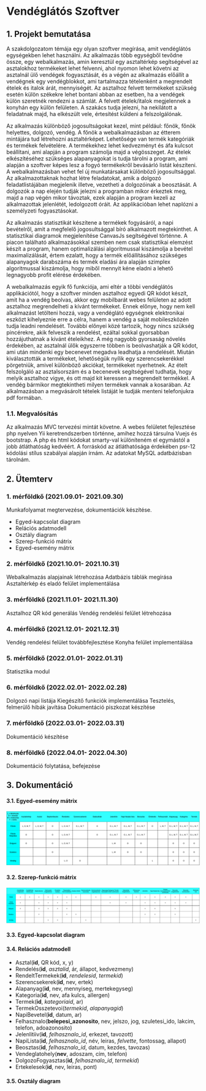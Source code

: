 # Vendéglátós Szoftver

## 1. Projekt bemutatása
A szakdolgozatom témája egy olyan szoftver megírása, amit vendéglátós egységekben lehet használni. Az alkalmazás több egységből tevődne össze, egy webalkalmazás, amin keresztül egy asztaltérkép segítségével az asztalokhoz termékeket lehet felvenni, ahol nyomon lehet követni az asztalnál ülő vendégek fogyasztását, és a végén az alkalmazás előállít a vendégnek egy vendégblokkot, ami tartalmazza tételenként a megrendelt ételek és italok árát, mennyiségét. Az asztalhoz felvett termékeket szükség esetén külön székekre lehet bontani abban az esetben, ha a vendégek külön szeretnék rendezni a számlát. A felvett ételek/italok megjelennek a konyhán egy külön felületen. A szakács tudja jelezni, ha nekilátott a feladatnak majd, ha elkészült vele, értesítést küldeni a felszolgálónak.

Az alkalmazás különböző jogosultságokat kezel, mint például: főnök, főnök helyettes, dolgozó, vendég. A főnök a webalkalmazásban az étterem mintájára tud létrehozni asztaltérképet. Lehetősége van termék kategóriák és termékek felvételére. A termékekhez lehet kedvezményt és áfa kulcsot beállítani, ami alapján a program számolja majd a végösszeget. Az ételek elkészítéséhez szükséges alapanyagokat is tudja tárolni a program, ami alapján a szoftver képes lesz a fogyó termékekről bevásárló listát készíteni. A webalkalmazásban vehet fel új munkatársakat különböző jogosultsággal. Az alkalmazottaknak hozhat létre feladatokat, amik a dolgozó feladatlistájában megjelenik illetve, vezetheti a dolgozóinak a beosztását. A dolgozók a nap elején tudják jelezni a programban mikor érkeztek meg, majd a nap végén mikor távoztak, ezek alapján a program kezeli az alkalmazottak jelenlétét, ledolgozott óráit. Az applikációban lehet naplózni a személyzeti fogyasztásokat.

Az alkalmazás statisztikát készítene a termékek fogyásáról, a napi bevételről, amit a megfelelő jogosultsággal bíró alkalmazott megtekinthet. A statisztikai diagramok megjelenítése CanvasJs segítségével történne. A piacon található alkalmazásokkal szemben nem csak statisztikai elemzést készít a program, hanem optimalizálási algoritmussal kiszámolja a bevétel maximalizálását, értem ezalatt, hogy a termék előállításához szükséges alapanyagok darabszáma és termék eladási ára alapján szimplex algoritmussal kiszámolja, hogy miből mennyit kéne eladni a lehető legnagyobb profit elérése érdekében.

A webalkalmazás egyik fő funkciója, ami eltér a többi vendéglátós applikációtól, hogy a szoftver minden asztalhoz egyedi QR kódot készít, amit ha a vendég beolvas, akkor egy mobilbarát webes felületen az adott asztalhoz megrendelheti a kívánt termékeket. Ennek előnye, hogy nem kell alkalmazást letölteni hozzá, vagy a vendéglátó egységnek elektronikai eszközt kihelyeznie erre a célra, hanem a vendég a saját mobileszközén tudja leadni rendelését. További előnyei közé tartozik, hogy nincs szükség pincérekre, akik felveszik a rendelést, ezáltal sokkal gyorsabban hozzájuthatnak a kívánt ételeikhez. A még nagyobb gyorsaság növelés érdekében, az asztalnál ülők egyszerre többen is beolvashatják a QR kódot, ami után mindenki egy becenevet megadva leadhatja a rendelését. Miután kiválasztották a termékeket, lehetőségük nyílik egy szerencsekerékkel pörgetniük, amivel különböző akciókat, termékeket nyerhetnek. Az ételt felszolgáló az asztalsorszám és a becenevek segítségével tudhatja, hogy melyik asztalhoz vigye, és ott majd kit keressen a megrendelt termékkel. A vendég bármikor megtekintheti milyen termékek vannak a kosarában. Az alkalmazásban a megvásárolt tételek listáját le tudják menteni telefonjukra pdf formában.

### 1.1. Megvalósítás
Az alkalmazás MVC tervezési mintát követne. A webes felületet fejlesztése php nyelven Yii keretrendszerben történne, amihez hozzá társulna Vuejs és bootstrap.
A php és html kódokat smarty-val különíteném el egymástól a jobb átláthatóság kedvéért. A forráskód az átláthatósága érdekében psr-12 kódolási stílus szabályai
alapján írnám. Az adatokat MySQL adatbázisban tárolnám. 

## 2. Ütemterv

### 1. mérföldkő (2021.09.01- 2021.09.30)
Munkafolyamat megtervezése, dokumentációk készítése.
- Egyed-kapcsolat diagram
- Relációs adatmodell
- Osztály diagram
- Szerep-funkció mátrix
- Egyed-esemény mátrix

### 2. mérföldkő (2021.10.01- 2021.10.31)
Webalkalmazás alapjainak létrehozása
Adatbázis táblák megírása
Asztaltérkép és eladó felület implementálása

### 3. mérföldkő (2021.11.01- 2021.11.30)
Asztalhoz QR kód generálás
Vendég rendelési felület létrehozása

### 4. mérföldkő (2021.12.01- 2021.12.31)
Vendég rendelési felület továbbfejlesztése
Konyha felület implementálása

### 5. mérföldkő (2022.01.01- 2022.01.31)
Statisztika modul

### 6. mérföldkő (2022.02.01- 2022.02.28)
Dolgozó napi listája
Kiegészítő funkciók implementálása
Tesztelés, felmerülő hibák javítása
Dokumentáció piszkozat készítése

### 7. mérföldkő (2022.03.01- 2022.03.31)
Dokumentáció készítése

### 8. mérföldkő (2022.04.01- 2022.04.30)
Dokumentáció folytatása, befejezése

## 3. Dokumentáció

#### 3.1. Egyed-esemény mátrix
![Egyed-Esemény Mátrix](Dokumentacio/egyed_esemeny_matrix.drawio.png)

#### 3.2. Szerep-funkció mátrix
![Szerep-funkció](Dokumentacio/szerep_funkcio_matrix.drawio.png)

#### 3.3. Egyed-kapcsolat diagram

#### 3.4. Relációs adatmodell
- Asztal(**id**, QR kód, x, y)
- Rendelés(**id**, *asztalid*, ár, állapot, kedvezmeny)
- RendeltTermekek(**id**, *rendelesid*, *termekid*)
- Szerencsekerek(**id**, nev, ertek)
- Alapanyag(**id**, nev, mennyiseg, mertekegyseg)
- Kategoria(**id**, nev, afa kulcs, allergen)
- Termek(**id**, *kategoriaid*, ar)
- TermekOsszetevoi(*termekid*, *alapanyagid*)
- NapiBevetel(**id**, datum, ar)
- Felhasznalo(**belepesi_azonosito**, nev, jelszo, jog, szuletesi_ido, lakcim, telefon, adoazonosito)
- Jelenlitiiv(**id**, *felhasznalo_id*, erkezet, tavozott)
- NapiLista(**id**, *felhasznalo_id*, név, leiras, *felvette*, fontossag, allapot)
- Beosztas(**id**, *felhasznalo_id*, datum, kezdes, tavozas)
- Vendeglatohely(**nev**, adoszam, cím, telefon)
- DolgozoFogyasztas(**id**, *felhasznalo_id*, *termekid*)
- Ertekelesek(**id**, nev, leiras, pont)

#### 3.5. Osztály diagram
